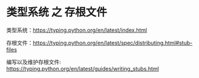 # 类型系统 之 存根文件

类型系统：https://typing.python.org/en/latest/index.html

存根文件：https://typing.python.org/en/latest/spec/distributing.html#stub-files

编写以及维护存根文件: https://typing.python.org/en/latest/guides/writing_stubs.html

